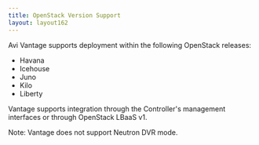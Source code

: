 ```yaml
---
title: OpenStack Version Support
layout: layout162
---
```

Avi Vantage supports deployment within the following OpenStack releases:

* Havana
* Icehouse
* Juno
* Kilo
* Liberty 

Vantage supports integration through the Controller's management interfaces or through OpenStack LBaaS v1.  

Note: Vantage does not support Neutron DVR mode.
